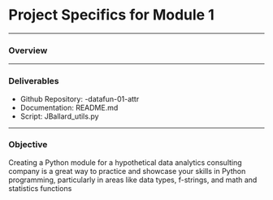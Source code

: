 # Project Specifics for Module 1 

____________________________________________________
### Overview
____________________________________________________
### Deliverables
+ Github Repository:   -datafun-01-attr
+ Documentation: README.md
+ Script: JBallard_utils.py
____________________________________________________
### Objective
Creating a Python module for a hypothetical data analytics consulting company is a great way to practice and showcase your skills in Python programming, particularly in areas like data types, f-strings, and math and statistics functions


